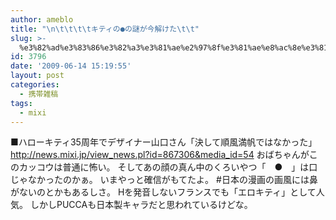 ```yaml
---
author: ameblo
title: "\n\t\t\t\tキティの●の謎が今解けた\t\t"
slug: >-
  %e3%82%ad%e3%83%86%e3%82%a3%e3%81%ae%e2%97%8f%e3%81%ae%e8%ac%8e%e3%81%8c%e4%bb%8a%e8%a7%a3%e3%81%91%e3%81%9f
id: 3796
date: '2009-06-14 15:19:55'
layout: post
categories:
  - 携帯雑稿
tags:
  - mixi
---
```


■ハローキティ35周年でデザイナー山口さん「決して順風満帆ではなかった」 http://news.mixi.jp/view_news.pl?id=867306&media_id=54 おばちゃんがこのカッコウは普通に怖い。 そしてあの顔の真ん中のくろいやつ「　●　」は口じゃなかったのかぁ。 いまやっと確信がもてたよ。 #日本の漫画の画風には鼻がないのとかもあるしさ。 Hを発音しないフランスでも「エロキティ」として人気。 しかしPUCCAも日本製キャラだと思われているけどな。